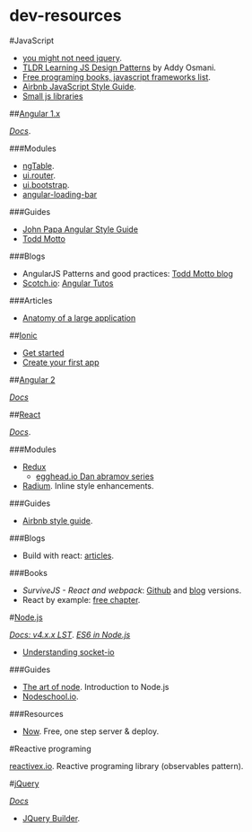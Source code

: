 # dev-resources

#JavaScript
- [you might not need jquery](http://youmightnotneedjquery.com/).
- [TLDR Learning JS Design Patterns](https://github.com/karlpatrickespiritu/TLDR-Learning-JS-Design-Patterns-by-Addy-Osmani) by Addy Osmani.
- [Free programing books, javascript frameworks list](https://github.com/vhf/free-programming-books/blob/master/javascript-frameworks-resources.md).
- [Airbnb JavaScript Style Guide](https://github.com/airbnb/javascript).
- [Small js libraries](http://microjs.com/)

##[Angular 1.x](https://angularjs.org/)

_*[Docs](https://docs.angularjs.org/api)*_.

###Modules

- [ngTable](http://ng-table.com/#/).
- [ui.router](http://angular-ui.github.io/ui-router/site/#/api/ui.router).
- [ui.bootstrap](https://angular-ui.github.io/bootstrap/).
- [angular-loading-bar](https://github.com/chieffancypants/angular-loading-bar)

###Guides

- [John Papa Angular Style Guide](http://www.johnpapa.net/angular-style-guide/)
- [Todd Motto](https://github.com/toddmotto/angular-styleguide)

###Blogs

- AngularJS Patterns and good practices: [Todd Motto blog](http://toddmotto.com/)
- [Scotch.io](https://scotch.io/): [Angular Tutos](https://scotch.io/tag/angular-js)

###Articles

- [Anatomy of a large application](https://medium.com/@bojzi/anatomy-of-a-large-angular-application-f098e5e36994#.21vop7qt8)

##[Ionic](http://ionicframework.com/)

- [Get started](https://www.youtube.com/watch?v=C-UwOWB9Io4)
- [Create your first app](https://scotch.io/tutorials/create-your-first-mobile-app-with-angularjs-and-ionic)

##[Angular 2](https://angular.io/)

_*[Docs](https://angular.io/docs/ts/latest/)*_


##[React](https://facebook.github.io/react/index.html)

_*[Docs](https://facebook.github.io/react/docs/getting-started.html)*_.

###Modules

- [Redux](http://redux.js.org/index.html)
    - [egghead.io Dan abramov series](https://egghead.io/series/getting-started-with-redux)
- [Radium](http://stack.formidable.com/radium/). Inline style enhancements.

###Guides

- [Airbnb style guide](https://github.com/airbnb/javascript/tree/master/react).

###Blogs

- Build with react: [articles](http://buildwithreact.com/).

###Books

- _SurviveJS - React and webpack_: [Github](https://github.com/survivejs/webpack_react/tree/master/manuscript) and [blog](http://survivejs.com/webpack_react/introduction/) versions.
- React by example: [free chapter](http://reactkungfu.com/assets/misc/sample.pdf).

#[Node.js](https://nodejs.org/)

_*[Docs: v4.x.x LST](https://nodejs.org/dist/latest-v4.x/docs/api/)*_.
_*[ES6 in Node.js](https://nodejs.org/en/docs/es6/)*_

- [Understanding socket-io](https://medium.com/@Grigorkh/understanding-socket-io-23ad6d26d003#.bysrc710r)

###Guides
- [The art of node](https://github.com/maxogden/art-of-node). Introduction to Node.js
- [Nodeschool.io](http://nodeschool.io/).

###Resources
- [Now](https://zeit.co/now). Free, one step server & deploy.

#Reactive programing

[reactivex.io](http://reactivex.io). Reactive programing library (observables pattern).


#[jQuery](https://jquery.com/)

_*[Docs](http://api.jquery.com/)*_

- [JQuery Builder](http://projects.jga.me/jquery-builder/).
